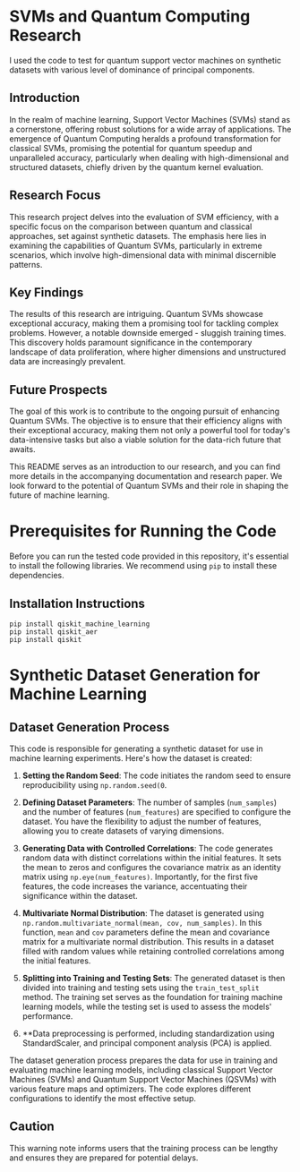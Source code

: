 # SVMs and Quantum Computing Research
I used the code to test for quantum support vector machines on synthetic datasets with various level of  dominance of principal components.

## Introduction

In the realm of machine learning, Support Vector Machines (SVMs) stand as a cornerstone, offering robust solutions for a wide array of applications. The emergence of Quantum Computing heralds a profound transformation for classical SVMs, promising the potential for quantum speedup and unparalleled accuracy, particularly when dealing with high-dimensional and structured datasets, chiefly driven by the quantum kernel evaluation.

## Research Focus

This research project delves into the evaluation of SVM efficiency, with a specific focus on the comparison between quantum and classical approaches, set against synthetic datasets. The emphasis here lies in examining the capabilities of Quantum SVMs, particularly in extreme scenarios, which involve high-dimensional data with minimal discernible patterns.

## Key Findings

The results of this research are intriguing. Quantum SVMs showcase exceptional accuracy, making them a promising tool for tackling complex problems. However, a notable downside emerged - sluggish training times. This discovery holds paramount significance in the contemporary landscape of data proliferation, where higher dimensions and unstructured data are increasingly prevalent.

## Future Prospects

The goal of this work is to contribute to the ongoing pursuit of enhancing Quantum SVMs. The objective is to ensure that their efficiency aligns with their exceptional accuracy, making them not only a powerful tool for today's data-intensive tasks but also a viable solution for the data-rich future that awaits.

This README serves as an introduction to our research, and you can find more details in the accompanying documentation and research paper. We look forward to the potential of Quantum SVMs and their role in shaping the future of machine learning.

# Prerequisites for Running the Code

Before you can run the tested code provided in this repository, it's essential to install the following libraries. We recommend using `pip` to install these dependencies.

## Installation Instructions

```shell
pip install qiskit_machine_learning
pip install qiskit_aer
pip install qiskit
```

# Synthetic Dataset Generation for Machine Learning

## Dataset Generation Process

This code is responsible for generating a synthetic dataset for use in machine learning experiments. Here's how the dataset is created:

1. **Setting the Random Seed**: The code initiates the random seed to ensure reproducibility using `np.random.seed(0`.

2. **Defining Dataset Parameters**: The number of samples (`num_samples`) and the number of features (`num_features`) are specified to configure the dataset. You have the flexibility to adjust the number of features, allowing you to create datasets of varying dimensions.

3. **Generating Data with Controlled Correlations**: The code generates random data with distinct correlations within the initial features. It sets the mean to zeros and configures the covariance matrix as an identity matrix using `np.eye(num_features)`. Importantly, for the first five features, the code increases the variance, accentuating their significance within the dataset.

4. **Multivariate Normal Distribution**: The dataset is generated using `np.random.multivariate_normal(mean, cov, num_samples)`. In this function, `mean` and `cov` parameters define the mean and covariance matrix for a multivariate normal distribution. This results in a dataset filled with random values while retaining controlled correlations among the initial features.

5. **Splitting into Training and Testing Sets**: The generated dataset is then divided into training and testing sets using the `train_test_split` method. The training set serves as the foundation for training machine learning models, while the testing set is used to assess the models' performance.

6. **Data preprocessing is performed, including standardization using StandardScaler, and principal component analysis (PCA) is applied.

The dataset generation process prepares the data for use in training and evaluating machine learning models, including classical Support Vector Machines (SVMs) and Quantum Support Vector Machines (QSVMs) with various feature maps and optimizers. The code explores different configurations to identify the most effective setup.

## Caution
This warning note informs users that the training process can be lengthy and ensures they are prepared for potential delays.